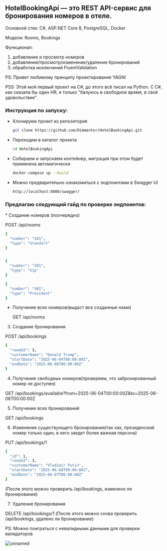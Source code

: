 <h2>HotelBookingApi — это REST API-сервис для бронирования номеров в отеле.</h2> 

Основной стек: C#, ASP.NET Core 8, PostgreSQL, Docker

Модели: Rooms, Bookings

Функционал:
1) добавление и просмотр номеров
2) добавление/просмотр/изменение/удаление бронирований
3) обработка исключений FluentValidation
    

PS: Привет любимому принципу проектирования YAGNI

PSS: Этой мой первый проект на C#, до этого всё писал на Python. С C#, как сказала бы один HR, я только "балуюсь в свободное время, в своё удовольствие".  

<h3>Инструкция по запуску:</h3> 

* Клонируем проект из репозитория 

  ```sh
  git clone https://github.com/Dimmentor/HotelBookingApi.git
  ```
* Переходим в каталог проекта 

  ```sh
  cd HotelBookingApi
  ```
* Собираем и запускаем контейнер, миграция при этом будет применена автоматически 

  ```sh
  docker-compose up --build
  ```
* Можно предварительно ознакомиться с эндпоинтами в Swagger UI 
  ```sh
  http://localhost:8080/swagger/
  ```  



<h3>Предлагаю следующий гайд по проверке эндпоинтов:</h3>
* Создание номеров (поочередно)

POST /api/rooms
```sh
{
  "number": "101",
  "type": "Standart"
}


{
  "number": "201",
  "type": "Vip"
}

{
  "number": "301",
  "type": "President"
}
```

* Получение всех номеров(выдаст все созданные нами)

  GET /api/rooms

3) Создание бронирования

  POST /api/bookings

```sh
{
  "roomId": 3,
  "customerName": "Donald Trump",
  "startDate": "2025-06-04T00:00:00Z",
  "endDate": "2025-06-06T00:00:00Z"
}
```

4) Получение свободных номеров(проверяем, что забронированный номер не доступен)

  GET /api/bookings/available?from=2025-06-04T00:00:00Z&to=2025-06-06T00:00:00Z

5) Получение всех бронирований

  GET /api/bookings

6) Изменение существующего бронирования(так как, президенский номер только один, в него заедет более важная персона) 

  PUT /api/bookings/1
```sh
{
  "id": 1,
  "roomId": 3,
  "customerName": "Vladimir Putin",
  "startDate": "2025-06-04T00:00:00Z",
  "endDate": "2025-06-07T00:00:00Z"
}
```

(После этого можно проверить /api/bookings, изменено ли бронирование)

7) Удаление бронирования

  DELETE /api/bookings/1
(После этого можно снова проверить /api/bookings, удалено ли бронирование)

PS: Можно поиграться с невалидными данными для проверки валидаторов

![unnamed](https://github.com/user-attachments/assets/bb2a49f0-9b0d-43a1-8bda-9d624bd9532b)
